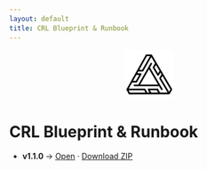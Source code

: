 ```yaml
---
layout: default
title: CRL Blueprint & Runbook
---
```

<p align="center">
  <a href="https://crl-technologies.com/"><img src="/assets/img/logo.png" alt="CRL Technologies" width="88"></a>
</p>

# CRL Blueprint & Runbook

- **v1.1.0** → [Open](./v1.1.0/) ·
  [Download ZIP](https://github.com/ARGltd/crl-blueprint-runbook/archive/refs/tags/v1.1.0.zip)
